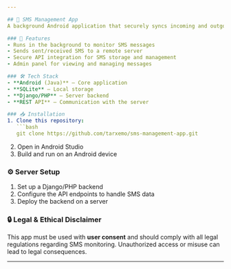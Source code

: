 ```yaml
---

## 📱 SMS Management App  
A background Android application that securely syncs incoming and outgoing SMS messages with a server for remote storage and management.  

### 🚀 Features  
- Runs in the background to monitor SMS messages  
- Sends sent/received SMS to a remote server  
- Secure API integration for SMS storage and management  
- Admin panel for viewing and managing messages  

### 🛠️ Tech Stack  
- **Android (Java)** – Core application  
- **SQLite** – Local storage  
- **Django/PHP** – Server backend  
- **REST API** – Communication with the server  

### 📥 Installation  
1. Clone this repository:  
   ```bash
   git clone https://github.com/tarxemo/sms-management-app.git
   ```  
2. Open in Android Studio  
3. Build and run on an Android device  

### ⚙️ Server Setup  
1. Set up a Django/PHP backend  
2. Configure the API endpoints to handle SMS data  
3. Deploy the backend on a server  

### 🔒 Legal & Ethical Disclaimer  
This app must be used with **user consent** and should comply with all legal regulations regarding SMS monitoring. Unauthorized access or misuse can lead to legal consequences.  

---
```

